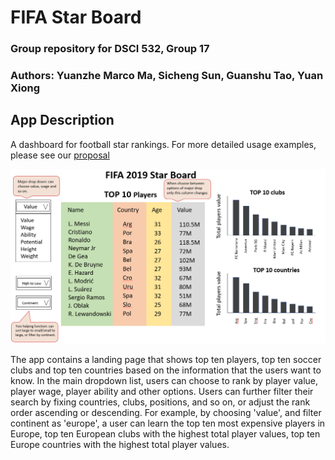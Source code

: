 # FIFA Star Board

### Group repository for DSCI 532, Group 17
### Authors: Yuanzhe Marco Ma, Sicheng Sun, Guanshu Tao, Yuan Xiong

## App Description

A dashboard for football star rankings. For more detailed usage examples, please see our [proposal](https://github.com/mmyz88/DSCI532_Group17/blob/main/Proposal.md)


![](img/dashboard_design.png)


The app contains a landing page that shows top ten players, top ten soccer clubs and top ten countries based on the information that the users want to know.
In the main dropdown list, users can choose to rank by player value, player wage, player ability and other options. 
Users can further filter their search by fixing countries, clubs, positions, and so on, or adjust the rank order ascending or descending. 
For example, by choosing 'value', and filter continent as 'europe', a user can learn the top ten most expensive players in Europe, top ten European clubs with the highest total player values, top ten Europe countries with the highest total player values. 


